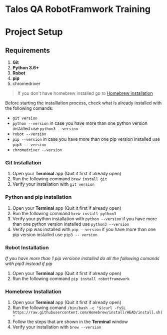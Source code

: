 # Talos QA RobotFramwork Training
# Project Setup

## Requirements
1. **Git** 
2. **Python 3.6+** 
3. **Robot**
4. **pip**
5. chromedriver

> If you don't have homebrew installed go to [Homebrew installation](#homebrew-installation)

Before starting the installlation process, check what is already installed with the following comands:
- `git version`
- `python --version` in case you have more than one python version installed use `python3 --version`
- `robot --version`
- `pip --version`  in case you have more than one pip version installed use `pip3 -- version`
- `chromedriver --version`


### Git Installation
1. Open your **Terminal** app (Quit it first if already open)
2. Run the following command `brew install git`
3. Verify your installation with `git version`

### Python and pip installation
1. Open your **Terminal** app (Quit it first if already open)
2. Run the following command `brew install python3`
3. Verify your python installation with `python --version` if you have more than one python version installed use `python3 --version`
4. Verify pip was installed with `pip --version`  if you have more than one pip version installed use `pip3 -- version`

### Robot Installation
*If you have more than 1 pip versione installed do all the following comands with pip3 instead if pip*

1. Open your **Terminal** app (Quit it first if already open)
2. Run the following command `pip install robotframework`

### Homebrew Installation 
1. Open your **Terminal** app (Quit it first if already open)
2. Run the following comand  `/bin/bash -c "$(curl -fsSL https://raw.githubusercontent.com/Homebrew/install/HEAD/install.sh)"`
3. Follow the steps that are shown in the **Terminal** window
4. Verify your installation with `brew --version`

